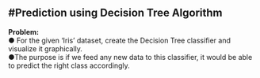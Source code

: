 #**Prediction using Decision Tree Algorithm**
---
**Problem:**\
● For the given ‘Iris’ dataset, create the Decision Tree classifier and visualize it
graphically.\
●The purpose is if we feed any new data to this classifier, it would be able to
predict the right class accordingly.

